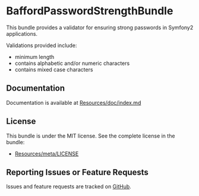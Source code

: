 BaffordPasswordStrengthBundle
=============================

This bundle provides a validator for ensuring strong passwords in Symfony2 applications.

Validations provided include:

- minimum length
- contains alphabetic and/or numeric characters
- contains mixed case characters


## Documentation

Documentation is available at [Resources/doc/index.md](https://github.com/jbafford/PasswordStrengthBundle/blob/master/Resources/doc/index.md)


## License

This bundle is under the MIT license. See the complete license in the bundle:

- [Resources/meta/LICENSE](https://github.com/jbafford/PasswordStrengthBundle/blob/master/Resources/meta/LICENSE)


## Reporting Issues or Feature Requests

Issues and feature requests are tracked on [GitHub](https://github.com/jbafford/PasswordStrengthBundle/issues).
